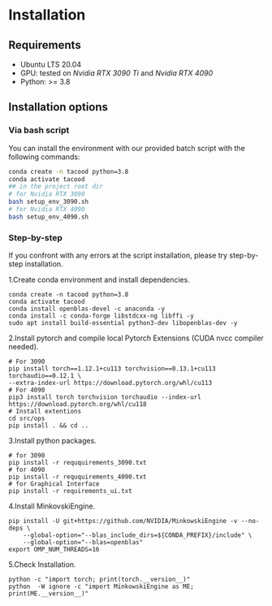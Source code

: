 # Installation

## Requirements
- Ubuntu LTS 20.04
- GPU: tested on *Nvidia RTX 3090 Ti* and  *Nvidia RTX 4090*
- Python: >= 3.8

## Installation options

### Via bash script
You can install the environment with our provided batch script with the following commands:
```bash
conda create -n tacood python=3.8
conda activate tacood
## in the project root dir
# for Nvidia RTX 3090
bash setup_env_3090.sh
# for Nvidia RTX 4090
bash setup_env_4090.sh
```

### Step-by-step
If you confront with any errors at the script installation, please try step-by-step installation. 

1.Create conda environment and install dependencies.
```shell
conda create -n tacood python=3.8
conda activate tacood
conda install openblas-devel -c anaconda -y
conda install -c conda-forge libstdcxx-ng libffi -y
sudo apt install build-essential python3-dev libopenblas-dev -y
```

2.Install pytorch and compile local Pytorch Extensions (CUDA nvcc compiler needed).
```shell
# For 3090
pip install torch==1.12.1+cu113 torchvision==0.13.1+cu113 torchaudio==0.12.1 \
--extra-index-url https://download.pytorch.org/whl/cu113
# For 4090
pip3 install torch torchvision torchaudio --index-url https://download.pytorch.org/whl/cu118
# Install extentions
cd src/ops
pip install . && cd ..
```

3.Install python packages.
```shell
# for 3090
pip install -r reququirements_3090.txt
# for 4090
pip install -r reququirements_4090.txt
# for Graphical Interface
pip install -r requirements_ui.txt
```

4.Install MinkovskiEngine.
```shell
pip install -U git+https://github.com/NVIDIA/MinkowskiEngine -v --no-deps \
    --global-option="--blas_include_dirs=${CONDA_PREFIX}/include" \
    --global-option="--blas=openblas"
export OMP_NUM_THREADS=16
```

5.Check Installation.
```shell
python -c "import torch; print(torch.__version__)" 
python  -W ignore -c "import MinkowskiEngine as ME; print(ME.__version__)"
``` 

